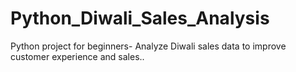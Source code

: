 # Python_Diwali_Sales_Analysis
Python project for beginners- Analyze Diwali sales data to improve customer experience and sales..
